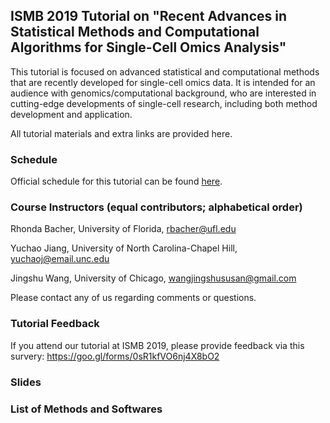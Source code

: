 ## ISMB 2019 Tutorial on "Recent Advances in Statistical Methods and Computational Algorithms for Single-Cell Omics Analysis"

This tutorial is focused on advanced statistical and computational methods that are recently developed for 
single-cell omics data. It is intended for an audience with genomics/computational background, who are
interested in cutting-edge developments of single-cell research, including both method development and application. 

All tutorial materials and extra links are provided here.

### Schedule

Official schedule for this tutorial can be found [here](https://www.iscb.org/ismbeccb2019-program/tutorials#am2).

### Course Instructors (equal contributors; alphabetical order)

Rhonda Bacher, University of Florida, rbacher@ufl.edu

Yuchao Jiang, University of North Carolina-Chapel Hill, yuchaoj@email.unc.edu

Jingshu Wang, University of Chicago, wangjingshususan@gmail.com

Please contact any of us regarding comments or questions.

### Tutorial Feedback

If you attend our tutorial at ISMB 2019, please provide feedback via this survery:
https://goo.gl/forms/0sR1kfVO6nj4X8bO2


### Slides


### List of Methods and Softwares

